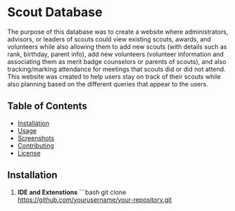 # Scout Database

The purpose of this database was to create a website where administrators, advisors, or leaders of scouts could view existing scouts, awards, and volunteers while also allowing them to add new scouts (with details such as rank, birthday, parent info), add new volunteers (volunteer information and associating them as merit badge counselors or parents of scouts), and also tracking/marking attendance for meetings that scouts did or did not attend. This website was created to help users stay on track of their scouts while also planning based on the different queries that appear to the users.

## Table of Contents
- [Installation](#installation)
- [Usage](#usage)
- [Screenshots](#screenshots)
- [Contributing](#contributing)
- [License](#license)

## Installation

1. **IDE and Extenstions**
        ```bash
    git clone https://github.com/yourusername/your-repository.git
    ```